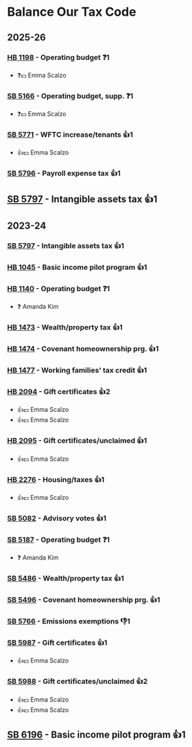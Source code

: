 # Balance Our Tax Code
## 2025-26

### [HB 1198](/bill/2025-26/hb/1198/) - Operating budget   ❓1
* ❓💵 Emma Scalzo

### [SB 5166](/bill/2025-26/sb/5166/) - Operating budget, supp.   ❓1
* ❓💵 Emma Scalzo

### [SB 5771](/bill/2025-26/sb/5771/) - WFTC increase/tenants 👍1  
* 👍💵 Emma Scalzo

### [SB 5796](/bill/2025-26/sb/5796/) - Payroll expense tax 👍1  

## [SB 5797](/bill/2025-26/sb/5797/) - Intangible assets tax 👍1  

## 2023-24

### [SB 5797](/bill/2023-24/sb/5797/) - Intangible assets tax 👍1  

### [HB 1045](/bill/2023-24/hb/1045/) - Basic income pilot program 👍1  

### [HB 1140](/bill/2023-24/hb/1140/) - Operating budget   ❓1
* ❓ Amanda Kim

### [HB 1473](/bill/2023-24/hb/1473/) - Wealth/property tax 👍1  

### [HB 1474](/bill/2023-24/hb/1474/) - Covenant homeownership prg. 👍1  

### [HB 1477](/bill/2023-24/hb/1477/) - Working families' tax credit 👍1  

### [HB 2094](/bill/2023-24/hb/2094/) - Gift certificates 👍2  
* 👍💵 Emma Scalzo
* 👍💵 Emma Scalzo

### [HB 2095](/bill/2023-24/hb/2095/) - Gift certificates/unclaimed 👍1  
* 👍💵 Emma Scalzo

### [HB 2276](/bill/2023-24/hb/2276/) - Housing/taxes 👍1  
* 👍💵 Emma Scalzo

### [SB 5082](/bill/2023-24/sb/5082/) - Advisory votes 👍1  

### [SB 5187](/bill/2023-24/sb/5187/) - Operating budget   ❓1
* ❓ Amanda Kim

### [SB 5486](/bill/2023-24/sb/5486/) - Wealth/property tax 👍1  

### [SB 5496](/bill/2023-24/sb/5496/) - Covenant homeownership prg. 👍1  

### [SB 5766](/bill/2023-24/sb/5766/) - Emissions exemptions  👎1 

### [SB 5987](/bill/2023-24/sb/5987/) - Gift certificates 👍1  
* 👍💵 Emma Scalzo

### [SB 5988](/bill/2023-24/sb/5988/) - Gift certificates/unclaimed 👍2  
* 👍💵 Emma Scalzo
* 👍💵 Emma Scalzo

## [SB 6196](/bill/2023-24/sb/6196/) - Basic income pilot program 👍1  
